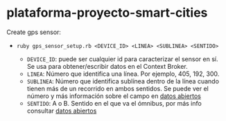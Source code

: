 # plataforma-proyecto-smart-cities

Create gps sensor:

- `ruby gps_sensor_setup.rb <DEVICE_ID> <LINEA> <SUBLINEA> <SENTIDO>`

  - `DEVICE_ID`: puede ser cualquier id para caracterizar el sensor en sí. Se usa para obtener/escribir datos en el Context Broker.
  - `LINEA`: Número que identifica una línea. Por ejemplo, 405, 192, 300.
  - `SUBLINEA`: Número que identifica sublínea dentro de la línea cuando tienen más de un recorrido en ambos sentidos. Se puede ver el número y más información sobre el campo en [datos abiertos](https://catalogodatos.gub.uy/dataset/intendencia-montevideo-lineas-omnibus-origen-y-destino)
  - `SENTIDO`: A o B. Sentido en el que va el ómnibus, por más info consultar [datos abiertos](https://catalogodatos.gub.uy/dataset/intendencia-montevideo-lineas-omnibus-origen-y-destino)
